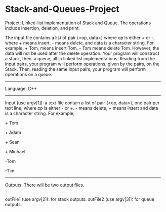 # Stack-and-Queues-Project
Project: Linked-list implementation of Stack and Queue. The operations include insertion, deletion, and print. 

The input file contains a list of pair {<op, data>} where op is either + or -, where + means insert, - means delete, and data is a character string. For example, + Tom, means insert Tom, - Tom means delete Tom. However, the data will not be used after the delete operation.
Your program will construct a stack, then, a queue, all in linked list implementations. Reading from the input pairs, your program will perform operations, given by the pairs, on the Stack. Then, reading the same input pairs, your program will perform operations on a queue.
**************************************
Language: C++
************************************** 
Input (use argv[1]): a text file contain a list of pair {<op, data>}, one pair per text line, where op is either - or +. - means delete, + means insert and data is a character string.
For example,

\+ Tom

\+ Adam

\+ Sean

\+ Michael

-Tom

-Tim
********************************
Outputs: There will be two output files.
********************************
outFile1 (use argv[2]): for stack outputs.
outFile2 (use argv[3]): for queue outputs.